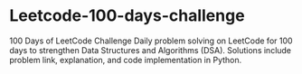 # Leetcode-100-days-challenge
100 Days of LeetCode Challenge Daily problem solving on LeetCode for 100 days to strengthen Data Structures and Algorithms (DSA). Solutions include problem link, explanation, and code implementation in Python.
